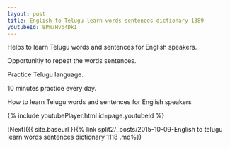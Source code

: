 ```yaml
---
layout: post
title: English to Telugu learn words sentences dictionary 1389 
youtubeId: 8Pm7Hvo4DkI
---
```

 
 
Helps to learn Telugu words and sentences for English speakers.

Opportunitiy to repeat the words sentences. 

Practice Telugu language. 
 
10 minutes practice every day. 
 
How to learn Telugu words and sentences for English speakers 
 
{% include youtubePlayer.html id=page.youtubeId %}
 
 
[Next]({{ site.baseurl }}{% link  split2/_posts/2015-10-09-English to telugu learn words sentences dictionary 1118 .md%})
 

